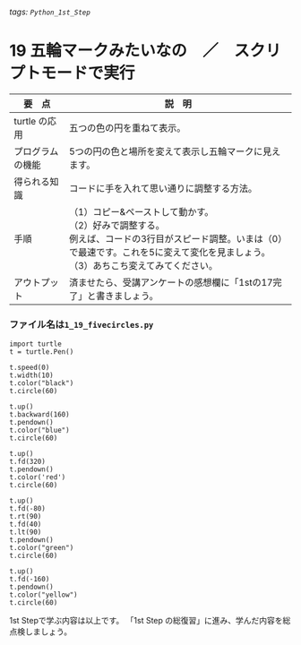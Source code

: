 ###### tags: `Python_1st_Step`
# 19 五輪マークみたいなの　／　スクリプトモードで実行

|要　点|説　明|
|---|---|
|turtle の応用|五つの色の円を重ねて表示。
|プログラムの機能|5つの円の色と場所を変えて表示し五輪マークに見えます。|
|得られる知識|コードに手を入れて思い通りに調整する方法。|
|手順|（1）コピー&ペーストして動かす。<br>（2）好みで調整する。<br>例えば、コードの3行目がスピード調整。いまは（0）で最速です。これを5に変えて変化を見ましょう。<br>（3）あちこち変えてみてください。
|アウトプット|済ませたら、受講アンケートの感想欄に「1stの17完了」と書きましょう。|

### ファイル名は`1_19_fivecircles.py`
```python=1
import turtle
t = turtle.Pen()

t.speed(0)
t.width(10)
t.color("black")
t.circle(60)

t.up()
t.backward(160)
t.pendown()
t.color("blue")
t.circle(60)

t.up()
t.fd(320)
t.pendown()
t.color('red')
t.circle(60)

t.up()
t.fd(-80)
t.rt(90)
t.fd(40)
t.lt(90)
t.pendown()
t.color("green")
t.circle(60)

t.up()
t.fd(-160)
t.pendown()
t.color("yellow")
t.circle(60)
```

1st Stepで学ぶ内容は以上です。
「1st Step の総復習」に進み、学んだ内容を総点検しましょう。
